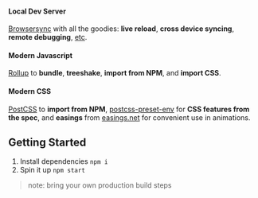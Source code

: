 #### Local Dev Server
[Browsersync](https://www.browsersync.io) with all the goodies: **live reload**, **cross device syncing**, **remote debugging**, [etc](https://www.browsersync.io).

#### Modern Javascript
[Rollup](https://rollupjs.org) to **bundle**, **treeshake**, **import from NPM**, and **import CSS**. 

#### Modern CSS
[PostCSS](https://postcss.org) to **import from NPM**, [postcss-preset-env](https://preset-env.cssdb.org/) for **CSS features from the spec**, and **easings** from [easings.net](https://easings.net) for convenient use in animations. 

## Getting Started
1. Install dependencies `npm i`
2. Spin it up `npm start`

> note: bring your own production build steps
